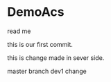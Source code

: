 # DemoAcs
read me

this is our first commit.

this is change made in sever side.


master branch
dev1 change